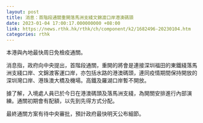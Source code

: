 ```yaml
---
layout: post
title: 消息：首階段通關重開落馬洲支綫文錦渡口岸港澳碼頭
date: 2023-01-04 17:00:17.000000000 +08:00
link: https://news.rthk.hk/rthk/ch/component/k2/1682496-20230104.htm
categories: rthk
---
```


本港與內地最快周日免檢疫通關。

消息指，政府向中央提出，首階段通關，重開的將會是連接深圳福田的東鐵綫落馬洲支綫口岸、文錦渡客運口岸，亦包括水路的港澳碼頭，連同疫情期間保持開放的深圳灣口岸、港珠澳大橋及機場。高鐵及羅湖口岸暫不開放。

據了解，入境處人員已於今日在港澳碼頭及落馬洲支綫，為開關安排進行內部演練。通關初期會有配額，以先到先得方式分配。

最終通關方案有待中央審批，預計政府最快明天公布細節。
